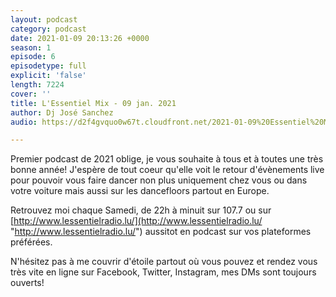 ```yaml
---
layout: podcast
category: podcast
date: 2021-01-09 20:13:26 +0000
season: 1
episode: 6
episodetype: full
explicit: 'false'
length: 7224
cover: ''
title: L'Essentiel Mix - 09 jan. 2021
author: Dj José Sanchez
audio: https://d2f4gvquo0w67t.cloudfront.net/2021-01-09%20Essentiel%20Mix.mp3

---
```

Premier podcast de 2021 oblige, je vous souhaite à tous et à toutes une très bonne année! J'espère de tout coeur qu'elle voit le retour d'évènements live pour pouvoir vous faire dancer non plus uniquement chez vous ou dans votre voiture mais aussi sur les dancefloors partout en Europe.

Retrouvez moi chaque Samedi, de 22h à minuit sur 107.7 ou sur [http://www.lessentielradio.lu/](http://www.lessentielradio.lu/ "http://www.lessentielradio.lu/") aussitot en podcast sur vos plateformes préférées.

N'hésitez pas à me couvrir d'étoile partout où vous pouvez et rendez vous très vite en ligne sur Facebook, Twitter, Instagram, mes DMs sont toujours ouverts!